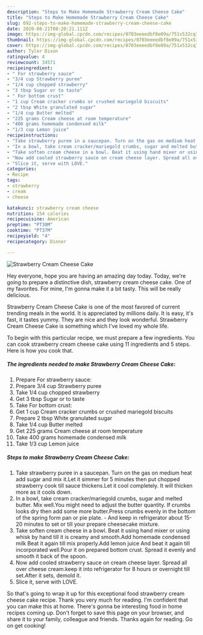 ```yaml
---
description: "Steps to Make Homemade Strawberry Cream Cheese Cake"
title: "Steps to Make Homemade Strawberry Cream Cheese Cake"
slug: 692-steps-to-make-homemade-strawberry-cream-cheese-cake
date: 2020-08-21T08:20:21.111Z
image: https://img-global.cpcdn.com/recipes/0703eeeedbf8e09a/751x532cq70/strawberry-cream-cheese-cake-recipe-main-photo.jpg
thumbnail: https://img-global.cpcdn.com/recipes/0703eeeedbf8e09a/751x532cq70/strawberry-cream-cheese-cake-recipe-main-photo.jpg
cover: https://img-global.cpcdn.com/recipes/0703eeeedbf8e09a/751x532cq70/strawberry-cream-cheese-cake-recipe-main-photo.jpg
author: Tyler Dixon
ratingvalue: 4
reviewcount: 34571
recipeingredient:
- " For strawberry sauce"
- "3/4 cup Strawberry puree"
- "1/4 cup chopped strawberry"
- "3 tbsp Sugar or to taste"
- " For bottom crust"
- "1 cup Cream cracker crumbs or crushed mariegold biscuits"
- "2 tbsp White granulated sugar"
- "1/4 cup Butter melted"
- "225 grams Cream cheese at room temperature"
- "400 grams homemade condensed milk"
- "1/3 cup Lemon juice"
recipeinstructions:
- "Take strawberry puree in a saucepan. Turn on the gas on medium heat add sugar and mix it.Let it simmer for 5 minutes then put chopped strawberry cook till sauce thickens.Let it cool completely. It will thicken more as it cools down."
- "In a bowl, take cream cracker/mariegold crumbs, sugar and melted butter. Mix well.You might need to adjust the butter quantity. If crumbs looks dry then add some more butter.Press crumbs evenly in the bottom of the spring form pan or pie plate. And keep in refrigerator about 15-20 minutes to set or till your prepare cheesecake mixture."
- "Take soften cream cheese in a bowl. Beat it using hand mixer or using whisk by hand till it is creamy and smooth.Add homemade condensed milk Beat it again till mix properly.Add lemon juice And beat it again till incorporated well.Pour it on prepared bottom crust. Spread it evenly and smooth it back of the spoon."
- "Now add cooled strawberry sauce on cream cheese layer. Spread all over cheese cream.keep it into refrigerator for 8 hours or overnight till set.After it sets, demold it."
- "Slice it, serve with LOVE."
categories:
- Recipe
tags:
- strawberry
- cream
- cheese

katakunci: strawberry cream cheese 
nutrition: 154 calories
recipecuisine: American
preptime: "PT30M"
cooktime: "PT37M"
recipeyield: "4"
recipecategory: Dinner

---
```



![Strawberry Cream Cheese Cake](https://img-global.cpcdn.com/recipes/0703eeeedbf8e09a/751x532cq70/strawberry-cream-cheese-cake-recipe-main-photo.jpg)

Hey everyone, hope you are having an amazing day today. Today, we're going to prepare a distinctive dish, strawberry cream cheese cake. One of my favorites. For mine, I'm gonna make it a bit tasty. This will be really delicious.



Strawberry Cream Cheese Cake is one of the most favored of current trending meals in the world. It is appreciated by millions daily. It is easy, it's fast, it tastes yummy. They are nice and they look wonderful. Strawberry Cream Cheese Cake is something which I've loved my whole life.


To begin with this particular recipe, we must prepare a few ingredients. You can cook strawberry cream cheese cake using 11 ingredients and 5 steps. Here is how you cook that.

<!--inarticleads1-->

##### The ingredients needed to make Strawberry Cream Cheese Cake:

1. Prepare  For strawberry sauce:
1. Prepare 3/4 cup Strawberry puree
1. Take 1/4 cup chopped strawberry
1. Get 3 tbsp Sugar or to taste
1. Take  For bottom crust:
1. Get 1 cup Cream cracker crumbs or crushed mariegold biscuits
1. Prepare 2 tbsp White granulated sugar
1. Take 1/4 cup Butter melted
1. Get 225 grams Cream cheese at room temperature
1. Take 400 grams homemade condensed milk
1. Take 1/3 cup Lemon juice




<!--inarticleads2-->

##### Steps to make Strawberry Cream Cheese Cake:

1. Take strawberry puree in a saucepan. Turn on the gas on medium heat add sugar and mix it.Let it simmer for 5 minutes then put chopped strawberry cook till sauce thickens.Let it cool completely. It will thicken more as it cools down.
1. In a bowl, take cream cracker/mariegold crumbs, sugar and melted butter. Mix well.You might need to adjust the butter quantity. If crumbs looks dry then add some more butter.Press crumbs evenly in the bottom of the spring form pan or pie plate. - And keep in refrigerator about 15-20 minutes to set or till your prepare cheesecake mixture.
1. Take soften cream cheese in a bowl. Beat it using hand mixer or using whisk by hand till it is creamy and smooth.Add homemade condensed milk Beat it again till mix properly.Add lemon juice And beat it again till incorporated well.Pour it on prepared bottom crust. Spread it evenly and smooth it back of the spoon.
1. Now add cooled strawberry sauce on cream cheese layer. Spread all over cheese cream.keep it into refrigerator for 8 hours or overnight till set.After it sets, demold it.
1. Slice it, serve with LOVE.




So that's going to wrap it up for this exceptional food strawberry cream cheese cake recipe. Thank you very much for reading. I'm confident that you can make this at home. There's gonna be interesting food in home recipes coming up. Don't forget to save this page on your browser, and share it to your family, colleague and friends. Thanks again for reading. Go on get cooking!
